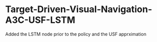 # Target-Driven-Visual-Navigation-A3C-USF-LSTM
Added the LSTM node prior to the policy and the USF apprximation
